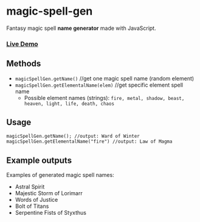 # magic-spell-gen

 Fantasy magic spell <b>name generator</b> made with JavaScript.
 ### [Live Demo](http://chazu.arkku.net/generator/magic-spell-name/)
 
## Methods
* `magicSpellGen.getName()` //get one magic spell name (random element)
* `magicSpellGen.getElementalName(elem)`  //get specific element spell name  
	* Possible element names (strings): `fire, metal, shadow, beast, heaven, light, life, death, chaos`
        
## Usage
	magicSpellGen.getName(); //output: Ward of Winter
	magicSpellGen.getElementalName("fire") //output: Law of Magma
        
## Example outputs
Examples of generated magic spell names:
* Astral Spirit
* Majestic Storm of Lorimarr
* Words of Justice
* Bolt of Titans
* Serpentine Fists of Styxthus
